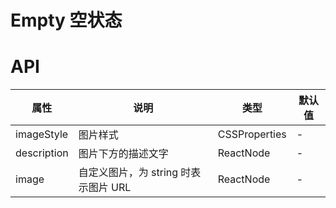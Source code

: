 # Empty 空状态

<code src="./demos/index.tsx"></code>

# API

| 属性        | 说明                                 | 类型          | 默认值 |
| ----------- | ------------------------------------ | ------------- | ------ |
| imageStyle  | 图片样式                             | CSSProperties | -      |
| description | 图片下方的描述文字                   | ReactNode     | -      |
| image       | 自定义图片，为 string 时表示图片 URL | ReactNode     | -      |
